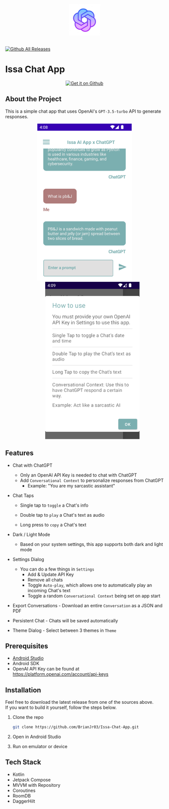 <div align="center">
  <img width="100" src="./docs/assets/logo-noBackground.png">
  <br><br>
</div>

[![Github All Releases](https://img.shields.io/github/downloads/BrianJr03/Issa-Chat-App/total.svg)](https://github.com/BrianJr03/Issa-Chat-App/releases/latest)

# Issa Chat App

<div align="center">
<a href='https://github.com/BrianJr03/Issa-Chat-App/releases/latest'><img alt='Get it on Github' src='https://raw.githubusercontent.com/bircni/ParkenUlmAndroid/main/docs/assets/badges/badge_github.png' height='80px'/></a>
</div>

## About the Project

This is a simple chat app that uses OpenAI's `GPT-3.5-turbo` API to generate responses.  

<div align="center">
<img src="./docs/assets/main.png" width="300"  />
<img style="margin-left: 50px" src="./docs/assets/howtouse.png" width="300"/>
</div>

## Features

- Chat with ChatGPT
  - Only an OpenAI API Key is needed to chat with ChatGPT
  - Add `Conversational Context` to personalize responses from ChatGPT
    - Example: "You are my sarcastic assistant"

- Chat Taps

  - Single tap to `toggle` a Chat's info

  - Double tap to `play` a Chat's text as audio
  
  - Long press to `copy` a Chat's text
  
- Dark / Light Mode

  - Based on your system settings, this app supports both dark and light mode
  
- Settings Dialog

  - You can do a few things in `Settings`
    - Add & Update API Key
    - Remove all chats
    - Toggle `Auto-play`, which allows one to automatically play an incoming Chat's text
    - Toggle a random `Conversational Context` being set on app start

- Export Conversations - Download an entire `Conversation` as a JSON and PDF
  
- Persistent Chat - Chats will be saved automatically

- Theme Dialog - Select between 3 themes in `Theme`  

## Prerequisites

- [Android Studio](https://developer.android.com/studio)
- Android SDK
- OpenAI API Key can be found at <https://platform.openai.com/account/api-keys>

## Installation

Feel free to download the latest release from one of the sources above.  
If you want to build it yourself, follow the steps below.

1. Clone the repo

   ```sh
   git clone https://github.com/BrianJr03/Issa-Chat-App.git
   ```

2. Open in Android Studio
3. Run on emulator or device

## Tech Stack

- Kotlin
- Jetpack Compose
- MVVM with Repository
- Coroutines
- RoomDB
- DaggerHilt
